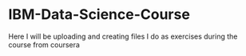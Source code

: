 # IBM-Data-Science-Course
Here I will be uploading and creating files I do as exercises during the course from coursera
